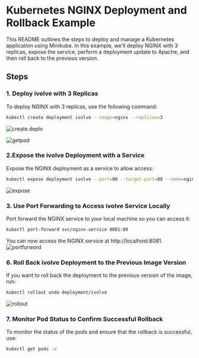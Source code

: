 # Kubernetes NGINX Deployment and Rollback Example

This README outlines the steps to deploy and manage a Kubernetes application using Minikube. In this example, we'll deploy NGINX with 3 replicas, expose the service, perform a deployment update to Apache, and then roll back to the previous version.

## Steps

### 1. Deploy ivolve with 3 Replicas
To deploy NGINX with 3 replicas, use the following command:

```bash
kubectl create deployment ivolve --image=nginx --replicas=3
```
![create deplo](https://github.com/user-attachments/assets/e0684431-07d9-4dfb-bb63-c0dfff25d33a)

![getpod](https://github.com/user-attachments/assets/e438cd8a-4ca6-456f-bba4-b0166abd91f6)


### 2.Expose the ivolve Deployment with a Service
Expose the NGINX deployment as a service to allow access:
```bash
kubectl expose deployment ivolve --port=80 --target-port=80 --name=nginx-service
```
![expose](https://github.com/user-attachments/assets/72807beb-6f0a-4a4c-ac33-f05eef32ba39)

### 3. Use Port Forwarding to Access ivolve Service Locally
Port forward the NGINX service to your local machine so you can access it:
```bash
kubectl port-forward svc/nginx-service 8081:80
```
You can now access the NGINX service at http://localhost:8081.
![portforword](https://github.com/user-attachments/assets/c1270c82-dc4e-4e27-b5af-43dcfcde5e1a)

### 6. Roll Back ivolve Deployment to the Previous Image Version
If you want to roll back the deployment to the previous version of the image, run:
```bash
kubectl rollout undo deployment/ivolve
```
![rollout](https://github.com/user-attachments/assets/3c9c3f81-3321-4571-a548-2161e5f49b1e)

### 7. Monitor Pod Status to Confirm Successful Rollback
To monitor the status of the pods and ensure that the rollback is successful, use:

```bash
kubectl get pods -w
```
